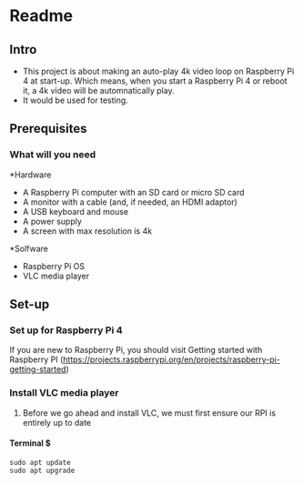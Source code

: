 # Readme

## Intro
- This project is about making an auto-play 4k video loop on Raspberry Pi 4 at start-up. Which means, when you start a Raspberry Pi 4 or reboot it, a 4k video will be automnatically play. 
- It would be used for testing.

## Prerequisites
### What will you need
*Hardware
- A Raspberry Pi computer with an SD card or micro SD card
- A monitor with a cable (and, if needed, an HDMI adaptor)
- A USB keyboard and mouse
- A power supply
- A screen with max resolution is 4k

*Solfware
- Raspberry Pi OS
- VLC media player

## Set-up 
### Set up for Raspberry Pi 4
If you are new to Raspberry Pi, you should visit Getting started with Raspberry PI (https://projects.raspberrypi.org/en/projects/raspberry-pi-getting-started)

### Install VLC media player
1. Before we go ahead and install VLC, we must first ensure our RPI is entirely up to date
#### Terminal $
    sudo apt update
    sudo apt upgrade

